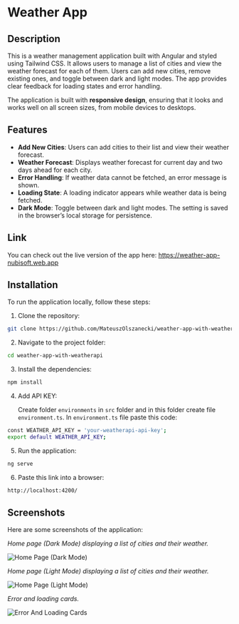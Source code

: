 # Weather App

## Description

This is a weather management application built with Angular and styled using Tailwind CSS. It allows users to manage a list of cities and view the weather forecast for each of them. Users can add new cities, remove existing ones, and toggle between dark and light modes. The app provides clear feedback for loading states and error handling.

The application is built with **responsive design**, ensuring that it looks and works well on all screen sizes, from mobile devices to desktops.

## Features

- **Add New Cities**: Users can add cities to their list and view their weather forecast.
- **Weather Forecast**: Displays weather forecast for current day and two days ahead for each city.
- **Error Handling**: If weather data cannot be fetched, an error message is shown.
- **Loading State**: A loading indicator appears while weather data is being fetched.
- **Dark Mode**: Toggle between dark and light modes. The setting is saved in the browser’s local storage for persistence.

## Link
You can check out the live version of the app here: https://weather-app-nubisoft.web.app

## Installation

To run the application locally, follow these steps:

1. Clone the repository:

  ```bash
  git clone https://github.com/MateuszOlszanecki/weather-app-with-weatherapi.git
  ```

2. Navigate to the project folder:

  ```bash
  cd weather-app-with-weatherapi
  ```

3. Install the dependencies:

  ```bash
  npm install
  ```

4. Add API KEY:

   Create folder `environments` in `src` folder and in this folder create file `environment.ts`.
   In `environment.ts` file paste this code:

  ```bash
  const WEATHER_API_KEY = 'your-weatherapi-api-key';
  export default WEATHER_API_KEY;
  ```

5. Run the application:

  ```bash
  ng serve
  ```

6. Paste this link into a browser:

  ```bash
  http://localhost:4200/
  ```

## Screenshots

Here are some screenshots of the application:

*Home page (Dark Mode) displaying a list of cities and their weather.*

![Home Page (Dark Mode)](https://github.com/user-attachments/assets/a26cfa79-737d-43ed-a2a1-50eecfe1b7ac)

*Home page (Light Mode) displaying a list of cities and their weather.*

![Home Page (Light Mode)](https://github.com/user-attachments/assets/765edd26-8f9a-495d-ab06-0a4d19835ca6)

*Error and loading cards.*

![Error And Loading Cards](https://github.com/user-attachments/assets/fc9cc037-e5f0-4072-9f87-80874cea483b)
